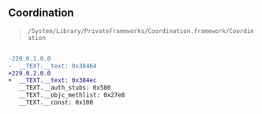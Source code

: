 ## Coordination

> `/System/Library/PrivateFrameworks/Coordination.framework/Coordination`

```diff

-229.0.1.0.0
-  __TEXT.__text: 0x38464
+229.0.2.0.0
+  __TEXT.__text: 0x384ec
   __TEXT.__auth_stubs: 0x580
   __TEXT.__objc_methlist: 0x27e8
   __TEXT.__const: 0x100

```
